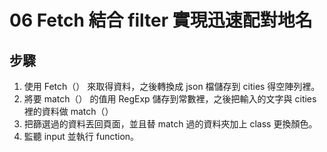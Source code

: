 # 06 Fetch 結合 filter 實現迅速配對地名

## 步驟

1. 使用 Fetch（） 來取得資料，之後轉換成 json 檔儲存到 cities 得空陣列裡。
2. 將要 match（） 的值用 RegExp 儲存到常數裡，之後把輸入的文字與 cities 裡的資料做 match（）
3. 把篩選過的資料丟回頁面，並且替 match 過的資料夾加上 class 更換顏色。
4. 監聽 input 並執行 function。
